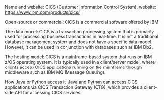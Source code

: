 Name and website: CICS (Customer Information Control System), website: https://www.ibm.com/products/cics/

Open-source or commercial: CICS is a commercial software offered by IBM.

The data model: CICS is a transaction processing system that is primarily used for processing business transactions in real-time. 
It is not a traditional database management system and does not have a specific data model. 
However, it can be used in conjunction with databases such as IBM Db2.

The hosting model: CICS is a mainframe-based system that runs on IBM z/OS operating system. 
It is typically used in a client/server model, where clients access CICS applications running on the mainframe through middleware
such as IBM MQ (Message Queuing).

How Java or Python access it: Java and Python can access CICS applications via CICS Transaction Gateway (CTG), 
which provides a client-side API for accessing CICS services. 
